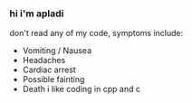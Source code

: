 ### hi i'm apladi
don't read any of my code, symptoms include:
  - Vomiting / Nausea
  - Headaches
  - Cardiac arrest 
  - Possible fainting
  - Death
i like coding in cpp and c
